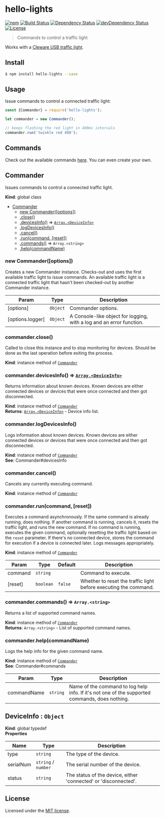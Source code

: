 # hello-lights

[![npm](https://img.shields.io/npm/v/hello-lights.svg)](https://www.npmjs.com/package/hello-lights)
[![Build Status](https://travis-ci.org/jordao76/hello-lights.svg)](https://travis-ci.org/jordao76/hello-lights)
[![Dependency Status](https://david-dm.org/jordao76/hello-lights.svg)](https://david-dm.org/jordao76/hello-lights)
[![devDependency Status](https://david-dm.org/jordao76/hello-lights/dev-status.svg)](https://david-dm.org/jordao76/hello-lights#info=devDependencies)
[![License](http://img.shields.io/:license-mit-blue.svg)](https://github.com/jordao76/hello-lights/blob/master/LICENSE.md)

> Commands to control a traffic light

Works with a [Cleware USB traffic light](http://www.cleware.info/data/usbtischampel_E.html).

## Install

```sh
$ npm install hello-lights --save
```

## Usage

Issue commands to control a connected traffic light:

```js
const {Commander} = require('hello-lights');

let commander = new Commander();

// keeps flashing the red light in 400ms intervals
commander.run('twinkle red 400');
```

## Commands

Check out the available commands [here](https://jordao76.github.io/hello-lights). You can even create your own.

<a name="Commander"></a>

## Commander
Issues commands to control a connected traffic light.

**Kind**: global class  

* [Commander](#Commander)
    * [new Commander([options])](#new_Commander_new)
    * [.close()](#Commander+close)
    * [.devicesInfo()](#Commander+devicesInfo) ⇒ [<code>Array.&lt;DeviceInfo&gt;</code>](#DeviceInfo)
    * [.logDevicesInfo()](#Commander+logDevicesInfo)
    * [.cancel()](#Commander+cancel)
    * [.run(command, [reset])](#Commander+run)
    * [.commands()](#Commander+commands) ⇒ <code>Array.&lt;string&gt;</code>
    * [.help(commandName)](#Commander+help)

<a name="new_Commander_new"></a>

### new Commander([options])
Creates a new Commander instance.
Checks-out and uses the first available traffic light to issue commands.
An available traffic light is a connected traffic light that hasn't
been checked-out by another Commander instance.

| Param | Type | Description |
| --- | --- | --- |
| [options] | <code>Object</code> | Commander options. |
| [options.logger] | <code>Object</code> | A Console-like object for logging, with   a log and an error function. |

<a name="Commander+close"></a>

### commander.close()
Called to close this instance and to stop monitoring for devices.
Should be done as the last operation before exiting the process.

**Kind**: instance method of [<code>Commander</code>](#Commander)  

<a name="Commander+devicesInfo"></a>

### commander.devicesInfo() ⇒ [<code>Array.&lt;DeviceInfo&gt;</code>](#DeviceInfo)
Returns information about known devices.
Known devices are either connected devices or
devices that were once connected and then got disconnected.

**Kind**: instance method of [<code>Commander</code>](#Commander)  
**Returns**: [<code>Array.&lt;DeviceInfo&gt;</code>](#DeviceInfo) - Device info list.  
<a name="Commander+logDevicesInfo"></a>

### commander.logDevicesInfo()
Logs information about known devices.
Known devices are either connected devices or
devices that were once connected and then got disconnected.

**Kind**: instance method of [<code>Commander</code>](#Commander)  
**See**: Commander#devicesInfo  
<a name="Commander+cancel"></a>

### commander.cancel()
Cancels any currently executing command.

**Kind**: instance method of [<code>Commander</code>](#Commander)  
<a name="Commander+run"></a>

### commander.run(command, [reset])
Executes a command asynchronously.
If the same command is already running, does nothing.
If another command is running, cancels it, resets the traffic light,
and runs the new command.
If no command is running, executes the given command, optionally
resetting the traffic light based on the `reset` parameter.
If there's no connected device, stores the command for execution if
a device is connected later. Logs messages appropriately.

**Kind**: instance method of [<code>Commander</code>](#Commander)  

| Param | Type | Default | Description |
| --- | --- | --- | --- |
| command | <code>string</code> |  | Command to execute. |
| [reset] | <code>boolean</code> | <code>false</code> | Whether to reset the traffic light   before executing the command. |

<a name="Commander+commands"></a>

### commander.commands() ⇒ <code>Array.&lt;string&gt;</code>
Returns a list of supported command names.

**Kind**: instance method of [<code>Commander</code>](#Commander)  
**Returns**: <code>Array.&lt;string&gt;</code> - List of supported command names.  
<a name="Commander+help"></a>

### commander.help(commandName)
Logs the help info for the given command name.

**Kind**: instance method of [<code>Commander</code>](#Commander)  
**See**: Commander#commands  

| Param | Type | Description |
| --- | --- | --- |
| commandName | <code>string</code> | Name of the command to log help info.   If it's not one of the supported commands, does nothing. |

<a name="DeviceInfo"></a>

## DeviceInfo : <code>Object</code>
**Kind**: global typedef  
**Properties**

| Name | Type | Description |
| --- | --- | --- |
| type | <code>string</code> | The type of the device. |
| serialNum | <code>string</code> / <code>number</code> | The serial number of the device. |
| status | <code>string</code> | The status of the device, either   'connected' or 'disconnected'. |

## License

Licensed under the [MIT license](https://github.com/jordao76/hello-lights/blob/master/LICENSE.md).
